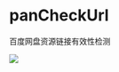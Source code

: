 # panCheckUrl
百度网盘资源链接有效性检测

![](https://dd-static.jd.com/ddimg/jfs/t1/198438/27/14154/53256/6170722fEdf4f8263/3651d7f4a5a86c81.png)
